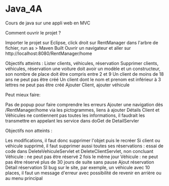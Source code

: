 # Java_4A
Cours de java  sur une appli web en MVC

Comment ouvrir le projet ? 

Importer le projet sur Eclipse, click droit sur RentManager dans l'arbre de fichier, run as > Maven Built
Ouvrir un navigateur et aller sur http://localhost:8080/RentManager/home


Objectifs atteints : 
Lister clients, véhicules, réservation
Supprimer clients, véhicules, réservation
une voiture doit avoir un modèle et un constructeur, son nombre de place doit être compris entre 2 et 9
Un client de moins de 18 ans ne peut pas être créé
Un client dont le nom et prenom est inférieur à 3 lettres ne peut pas être créé
Ajouter Client, ajouter véhicule

Peut mieux faire:

Pas de popup pour faire comprendre les erreurs
Ajouter une navigation dès /RentManager/home via les pictogrammes, liens à ajouter 
Détails Client et Véhicules ne contiennent pas toutes les informations,
il faudrait les transmettre en appelant les service dans doGet de DetailServler


Objectifs non atteints :

Les modifications, il faut donc supprimer l'objet puis le recréer
Si client ou véhicule supprimé, il faut supprimer aussi toutes ses réservations : essai de 
code dans DeleteVehiculeServlet et DeleteClientServlet, non concluant
Véhicule : ne peut pas être réservé 2 fois le même jour
Véhicule : ne peut pas être réservé plus de 30 jours de suite sans pause
Ajout réservation
Détail réservation
SI bug sur le site, par exemple, un véhicule avec 10 places, 
il faut un message d'erreur avec possibilité de revenir en arrière ou au menu principal
